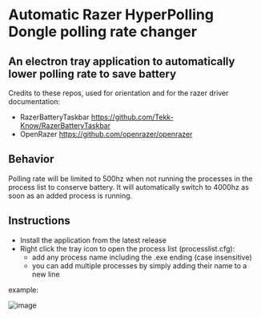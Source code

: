 # Automatic Razer HyperPolling Dongle polling rate changer
## An electron tray application to automatically lower polling rate to save battery

Credits to these repos, used for orientation and for the razer driver documentation:
* RazerBatteryTaskbar https://github.com/Tekk-Know/RazerBatteryTaskbar
* OpenRazer https://github.com/openrazer/openrazer

## Behavior
Polling rate will be limited to 500hz when not running the processes in the process list to conserve battery. 
It will automatically switch to 4000hz as soon as an added process is running.

## Instructions
- Install the application from the latest release
- Right click the tray icon to open the process list (processlist.cfg):
    - add any process name including the .exe ending (case insensitive)
    - you can add multiple processes by simply adding their name to a new line

example:

![image](https://github.com/philipbry/RazerAutoPollingRate/assets/81459908/bb685a83-ea01-46a1-abfc-18a2eaf41983)

